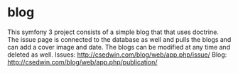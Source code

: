 blog
====

This symfony 3 project consists of a simple blog that that uses doctrine. The
issue page is connected to the database as well and pulls the blogs and can
add a cover image and date. The blogs can be modified at any time and deleted
as well.
Issues:
http://csedwin.com/blog/web/app.php/issue/
Blog:
http://csedwin.com/blog/web/app.php/publication/
